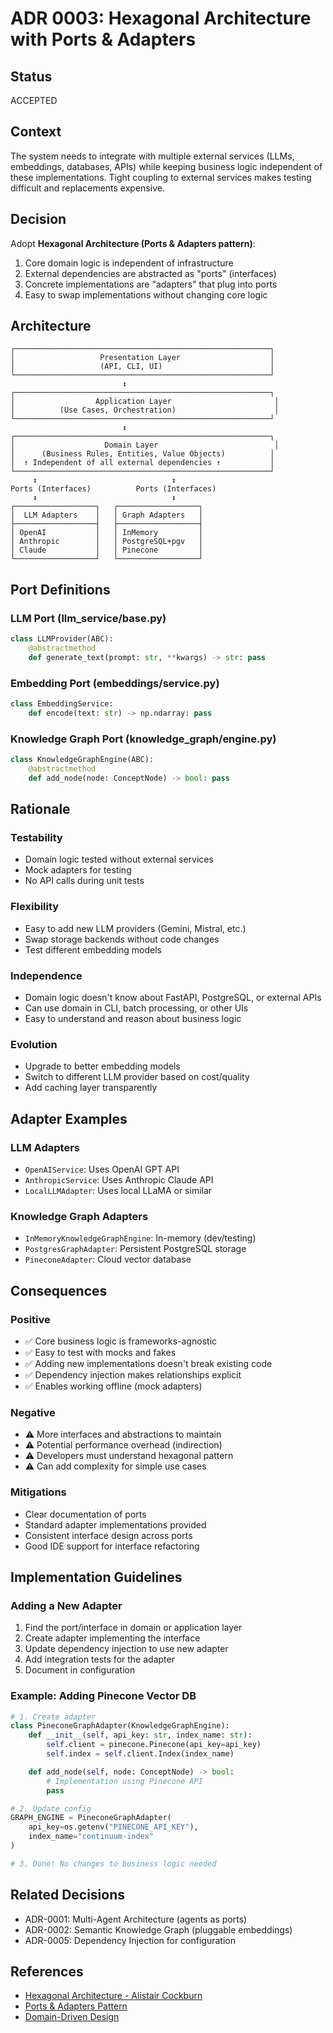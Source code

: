 # ADR 0003: Hexagonal Architecture with Ports & Adapters

## Status
ACCEPTED

## Context
The system needs to integrate with multiple external services (LLMs, embeddings, databases, APIs) while keeping business logic independent of these implementations. Tight coupling to external services makes testing difficult and replacements expensive.

## Decision
Adopt **Hexagonal Architecture (Ports & Adapters pattern)**:
1. Core domain logic is independent of infrastructure
2. External dependencies are abstracted as "ports" (interfaces)
3. Concrete implementations are "adapters" that plug into ports
4. Easy to swap implementations without changing core logic

## Architecture

```
┌─────────────────────────────────────────────────────────┐
│                   Presentation Layer                    │
│                   (API, CLI, UI)                        │
└─────────────────────────────────────────────────────────┘
                         ↕
┌─────────────────────────────────────────────────────────┐
│                  Application Layer                       │
│          (Use Cases, Orchestration)                      │
└─────────────────────────────────────────────────────────┘
                         ↕
┌─────────────────────────────────────────────────────────┐
│                    Domain Layer                          │
│      (Business Rules, Entities, Value Objects)          │
│  ↑ Independent of all external dependencies ↑           │
└─────────────────────────────────────────────────────────┘
     ↕                              ↕
Ports (Interfaces)          Ports (Interfaces)
     ↕                              ↕
┌──────────────────┐   ┌──────────────────┐
│  LLM Adapters    │   │ Graph Adapters   │
├──────────────────┤   ├──────────────────┤
│ OpenAI           │   │ InMemory         │
│ Anthropic        │   │ PostgreSQL+pgv   │
│ Claude           │   │ Pinecone         │
└──────────────────┘   └──────────────────┘
```

## Port Definitions

### LLM Port (llm_service/base.py)
```python
class LLMProvider(ABC):
    @abstractmethod
    def generate_text(prompt: str, **kwargs) -> str: pass
```

### Embedding Port (embeddings/service.py)
```python
class EmbeddingService:
    def encode(text: str) -> np.ndarray: pass
```

### Knowledge Graph Port (knowledge_graph/engine.py)
```python
class KnowledgeGraphEngine(ABC):
    @abstractmethod
    def add_node(node: ConceptNode) -> bool: pass
```

## Rationale

### Testability
- Domain logic tested without external services
- Mock adapters for testing
- No API calls during unit tests

### Flexibility
- Easy to add new LLM providers (Gemini, Mistral, etc.)
- Swap storage backends without code changes
- Test different embedding models

### Independence
- Domain logic doesn't know about FastAPI, PostgreSQL, or external APIs
- Can use domain in CLI, batch processing, or other UIs
- Easy to understand and reason about business logic

### Evolution
- Upgrade to better embedding models
- Switch to different LLM provider based on cost/quality
- Add caching layer transparently

## Adapter Examples

### LLM Adapters
- `OpenAIService`: Uses OpenAI GPT API
- `AnthropicService`: Uses Anthropic Claude API
- `LocalLLMAdapter`: Uses local LLaMA or similar

### Knowledge Graph Adapters
- `InMemoryKnowledgeGraphEngine`: In-memory (dev/testing)
- `PostgresGraphAdapter`: Persistent PostgreSQL storage
- `PineconeAdapter`: Cloud vector database

## Consequences

### Positive
- ✅ Core business logic is frameworks-agnostic
- ✅ Easy to test with mocks and fakes
- ✅ Adding new implementations doesn't break existing code
- ✅ Dependency injection makes relationships explicit
- ✅ Enables working offline (mock adapters)

### Negative
- ⚠️ More interfaces and abstractions to maintain
- ⚠️ Potential performance overhead (indirection)
- ⚠️ Developers must understand hexagonal pattern
- ⚠️ Can add complexity for simple use cases

### Mitigations
- Clear documentation of ports
- Standard adapter implementations provided
- Consistent interface design across ports
- Good IDE support for interface refactoring

## Implementation Guidelines

### Adding a New Adapter
1. Find the port/interface in domain or application layer
2. Create adapter implementing the interface
3. Update dependency injection to use new adapter
4. Add integration tests for the adapter
5. Document in configuration

### Example: Adding Pinecone Vector DB
```python
# 1. Create adapter
class PineconeGraphAdapter(KnowledgeGraphEngine):
    def __init__(self, api_key: str, index_name: str):
        self.client = pinecone.Pinecone(api_key=api_key)
        self.index = self.client.Index(index_name)

    def add_node(self, node: ConceptNode) -> bool:
        # Implementation using Pinecone API
        pass

# 2. Update config
GRAPH_ENGINE = PineconeGraphAdapter(
    api_key=os.getenv("PINECONE_API_KEY"),
    index_name="continuum-index"
)

# 3. Done! No changes to business logic needed
```

## Related Decisions
- ADR-0001: Multi-Agent Architecture (agents as ports)
- ADR-0002: Semantic Knowledge Graph (pluggable embeddings)
- ADR-0005: Dependency Injection for configuration

## References
- [Hexagonal Architecture - Alistair Cockburn](https://alistair.cockburn.us/hexagonal-architecture/)
- [Ports & Adapters Pattern](https://en.wikipedia.org/wiki/Ports_and_adapters_architecture)
- [Domain-Driven Design](https://en.wikipedia.org/wiki/Domain-driven_design)
